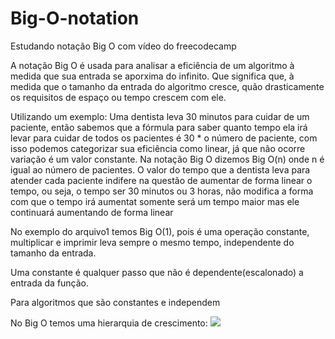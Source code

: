 # Big-O-notation
Estudando notação Big O com vídeo do freecodecamp

A notação Big O é usada para analisar a eficiência de um algoritmo à medida que sua entrada se aporxima do infinito. Que significa que, à medida que o tamanho da entrada do algoritmo cresce, quão drasticamente os requisitos de espaço ou tempo crescem com ele. 

Utilizando um exemplo: Uma dentista leva 30 minutos para cuidar de um paciente, então sabemos que a fórmula para saber quanto tempo ela irá levar para cuidar de todos os pacientes é 30 * o número de paciente, com isso podemos categorizar sua eficiência como linear, já que não ocorre variação é um valor constante. Na notação Big O dizemos Big O(n) onde n é igual ao número de pacientes. O valor do tempo que a dentista leva para atender cada paciente indifere na questão de aumentar de forma linear o tempo, ou seja, o tempo ser 30 minutos ou 3 horas, não modifica a forma com que o tempo irá aumentat somente será um tempo maior mas ele continuará aumentando de forma linear

No exemplo do arquivo1 temos Big O(1), pois é uma operação constante, multiplicar e imprimir leva sempre o mesmo tempo, independente do tamanho da entrada.

Uma constante é qualquer passo que não é dependente(escalonado) a entrada da função.

Para algoritmos que são constantes e independem 

No Big O temos uma hierarquia de crescimento:
<img src="https://github.com/user-attachments/assets/5e7f4fc0-3fe0-458e-8642-501220e5a8f1">
